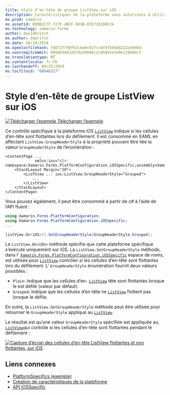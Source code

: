 ```yaml
---
title: Style d’en-tête de groupe ListView sur iOS
description: Caractéristiques de la plateforme vous autorisons à utiliser les fonctionnalités qui est disponible uniquement sur une plateforme spécifique, sans avoir à implémenter des convertisseurs personnalisés ou des effets. Cet article explique comment utiliser le spécifique à la plateforme iOS qui contrôle si les cellules d’en-tête ListView sont flottantes lors du défilement.
ms.prod: xamarin
ms.assetid: 099B2C7F-727F-4BCF-903B-87E728108C24
ms.technology: xamarin-forms
author: davidbritch
ms.author: dabritch
ms.date: 10/24/2018
ms.openlocfilehash: f40737799f63c6e0c61fcc6f4f59584222a49d6d
ms.sourcegitcommit: 699de58432b7da300ddc2c85842e5d9e129b0dc5
ms.translationtype: MT
ms.contentlocale: fr-FR
ms.lasthandoff: 09/25/2019
ms.locfileid: "68648327"
---
```

# <a name="listview-group-header-style-on-ios"></a>Style d’en-tête de groupe ListView sur iOS

[![Télécharger l’exemple](~/media/shared/download.png) Télécharger l’exemple](https://docs.microsoft.com/samples/xamarin/xamarin-forms-samples/userinterface-platformspecifics)

Ce contrôle spécifique à la plateforme iOS [`ListView`](xref:Xamarin.Forms.ListView) indique si les cellules d’en-tête sont flottantes lors du défilement. Il est consommé en XAML en affectant `ListView.GroupHeaderStyle` à la propriété pouvant être liée la valeur `GroupHeaderStyle` de l’énumération :

```xaml
<ContentPage ...
             xmlns:ios="clr-namespace:Xamarin.Forms.PlatformConfiguration.iOSSpecific;assembly=Xamarin.Forms.Core">
    <StackLayout Margin="20">
        <ListView ... ios:ListView.GroupHeaderStyle="Grouped">
            ...
        </ListView>
    </StackLayout>
</ContentPage>
```

Vous pouvez également, il peut être consommé à partir de c# à l’aide de l’API fluent :

```csharp
using Xamarin.Forms.PlatformConfiguration;
using Xamarin.Forms.PlatformConfiguration.iOSSpecific;
...

listView.On<iOS>().SetGroupHeaderStyle(GroupHeaderStyle.Grouped);
```

Le `ListView.On<iOS>` méthode spécifie que cette plateforme spécifique s’exécute uniquement sur iOS. La `ListView.SetGroupHeaderStyle` méthode, dans l' [`Xamarin.Forms.PlatformConfiguration.iOSSpecific`](xref:Xamarin.Forms.PlatformConfiguration.iOSSpecific) espace de noms, est utilisée pour [`ListView`](xref:Xamarin.Forms.ListView) contrôler si les cellules d’en-tête sont flottantes lors du défilement. L' `GroupHeaderStyle` énumération fournit deux valeurs possibles :

- `Plain`: indique que les cellules d’en- [`ListView`](xref:Xamarin.Forms.ListView) tête sont flottantes lorsque le est défilé (valeur par défaut).
- `Grouped`: indique que les cellules d’en-tête ne [`ListView`](xref:Xamarin.Forms.ListView) flottent pas lorsque le défile.

En outre, la `ListView.GetGroupHeaderStyle` méthode peut être utilisée pour retourner le `GroupHeaderStyle` appliqué au [`ListView`](xref:Xamarin.Forms.ListView).

Le résultat est qu’une valeur `GroupHeaderStyle` spécifiée est appliquée au, [`ListView`](xref:Xamarin.Forms.ListView)qui contrôle si les cellules d’en-tête sont flottantes pendant le défilement :

[![Capture d’écran des cellules d’en-tête ListView flottantes et non flottantes, sur iOS](listview-group-header-style-images/group-header-styles.png "ListView avec des cellules d’en-tête flottantes et non flottantes")](listview-group-header-style-images/group-header-styles-large.png#lightbox "ListView avec des cellules d’en-tête flottantes et non flottantes")

## <a name="related-links"></a>Liens connexes

- [PlatformSpecifics (exemple)](https://docs.microsoft.com/samples/xamarin/xamarin-forms-samples/userinterface-platformspecifics)
- [Création de caractéristiques de la plateforme](~/xamarin-forms/platform/platform-specifics/index.md#creating-platform-specifics)
- [API iOSSpecific](xref:Xamarin.Forms.PlatformConfiguration.iOSSpecific)
